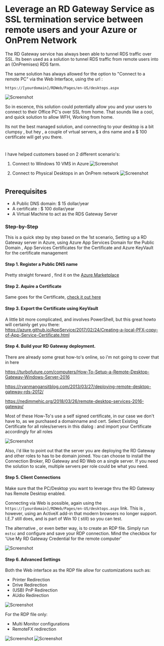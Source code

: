 # Leverage an RD Gateway Service as SSL termination service between remote users and your Azure or OnPrem Network

The RD Gateway service has always been able to tunnel RDS traffic over SSL. Its been used as a solution to tunnel RDS traffic from remote users into an (OnPremises) RDS farm.

The same solution has always allowed for the option to "Connect to a remote PC" via the Web Interface, using the url :

`https://[yourdomain]/RDWeb/Pages/en-US/desktops.aspx` 

![Screenshot](https://raw.githubusercontent.com/verboompj/Networking/master/Pictures/53.PNG)

So in escence, this solution could potentially allow you and your users to connect to their Office PC's over SSL from home.
That sounds like a cool, and quick solution to allow WFH, Working from home.

Its not the best managed solution, and connecting to your desktop is a bit clumpsy , but hey , a couple of vrtual servers, a dns name and a $ 100 certificate will get you there.

# 

I have helped customers based on 2 different scenario's: 

1. Connect to Windows 10 VMS in Azure 
![Screenshot](https://raw.githubusercontent.com/verboompj/Networking/master/Pictures/50.png)

2. Connect to Physical Desktops in an OnPrem network
![Screenshot](https://raw.githubusercontent.com/verboompj/Networking/master/Pictures/51.png)

# 

## Prerequisites

* A Public DNS domain:  $ 15 dollar/year 
* A certificate : $ 100 dollar/year
* A Virtual Machine to act as the RDS Gateway Server

### Step-by-Step

This is a quick step by step based on the 1st scenario, Setting up a RD Gateway server in Azure, using Azure App Services Domain for the Public Domain , App Services Certificates for the Certificate and Azure KeyVault for the certificate management


#### Step 1. Register a Public DNS name 
Pretty straight forward , find it on the [Azure Marketplace](https://azuremarketplace.microsoft.com/en-us/marketplace/apps/Microsoft.Domain?tab=Overview) 

#### Step 2. Aquire a Certificate
Same goes for the Certificate, [check it out here](https://azuremarketplace.microsoft.com/en-us/marketplace/apps/Microsoft.SSL?tab=Overview) 

#### Step 3. Export the Certificate using KeyVault
A little bit more complicated, and involves PowerShell, but this great howto will certainly get you there: https://azure.github.io/AppService/2017/02/24/Creating-a-local-PFX-copy-of-App-Service-Certificate.html 

#### Step 4. Build your RD Gateway deployment.
There are already some great how-to's online, so i'm not going to cover that in here

https://turbofuture.com/computers/How-To-Setup-a-Remote-Desktop-Gateway-Windows-Server-2016 

https://ryanmangansitblog.com/2013/03/27/deploying-remote-desktop-gateway-rds-2012/

https://nedimmehic.org/2018/03/26/remote-desktop-services-2016-gateway/ 

Most of these How-To's use a self signed certificate, in our case we don't have to, as we purchased a domainname and cert.
Select Existing Certificate for all roles/servers in this dialog : and import your Certificate accordingly for all roles

![Screenshot](https://raw.githubusercontent.com/verboompj/Networking/master/Pictures/54.png)

Also, i'd like to point out that the server you are deploying the RD Gateway and other roles to has to be domain joined.
You can choose to install the Connection Broker, RD Gateway and RD Web on a single server.
If you need the solution to scale, multiple servers per role could be what you need. 

#### Step 5. Client Connections

Make sure that the PC/Desktop you want to leverage thru the RD Gateway has Remote Desktop enabled.

Connecting via Web is possible, again using the `https://[yourdomain]/RDWeb/Pages/en-US/desktops.aspx` link.
This is , however, using an ActiveX add-in that modern browsers no longer support. I.E.7 still does, and is part of Win 10 ( still) so you can test. 

The alternative , or even better way, is to create an RDP file. Simply run `mstsc` and configure and save your RDP connection.
Mind the checkbox for 'Use My RD Gateway Credential for the remote computer'

![Screenshot](https://raw.githubusercontent.com/verboompj/Networking/master/Pictures/56.png)

#### Step 6. Advanced Settings

Both the Web interface as the RDP file allow for customizations such as:
* Printer Redirection
* Drive Redirection
* (USB) PnP Redirection
* AUdio Redirection

![Screenshot](https://raw.githubusercontent.com/verboompj/Networking/master/Pictures/55.png)

For the RDP file only:
* Multi Monitor configurations
* RemoteFX redirection 

![Screenshot](https://raw.githubusercontent.com/verboompj/Networking/master/Pictures/58.png)
![Screenshot](https://raw.githubusercontent.com/verboompj/Networking/master/Pictures/59.png)
